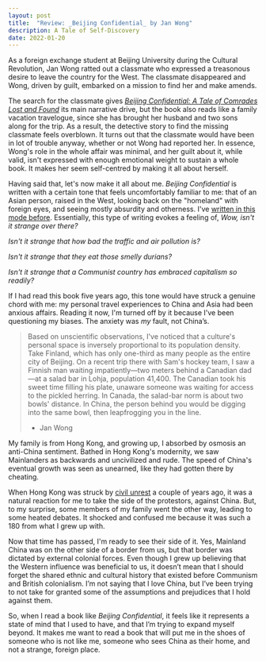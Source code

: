 ```yaml
---
layout: post
title:  "Review: _Beijing Confidential_ by Jan Wong"
description: A Tale of Self-Discovery
date: 2022-01-20
---
```


As a foreign exchange student at Beijing University during the Cultural Revolution, Jan Wong ratted out a classmate who expressed a treasonous desire to leave the country for the West. The classmate disappeared and Wong, driven by guilt, embarked on a mission to find her and make amends.

The search for the classmate gives _[Beijing Confidential: A Tale of Comrades Lost and Found][1]_ its main narrative drive, but the book also reads like a family vacation travelogue, since she has brought her husband and two sons along for the trip. As a result, the detective story to find the missing classmate feels overblown. It turns out that the classmate would have been in lot of trouble anyway, whether or not Wong had reported her. In essence, Wong's role in the whole affair was minimal, and her guilt about it, while valid, isn't expressed with enough emotional weight to sustain a whole book. It makes her seem self-centred by making it all about herself.

Having said that, let's now make it all about me. _Beijing Confidential_ is written with a certain tone that feels uncomfortably familiar to me: that of an Asian person, raised in the West, looking back on the "homeland" with foreign eyes, and seeing mostly absurdity and otherness. I've [written in this mode before][2]. Essentially, this type of writing evokes a feeling of, _Wow, isn't it strange over there?_

_Isn't it strange that how bad the traffic and air pollution is?_

_Isn't it strange that they eat those smelly durians?_

_Isn't it strange that a Communist country has embraced capitalism so readily?_

If I had read this book five years ago, this tone would have struck a genuine chord with me: my personal travel experiences to China and Asia had been anxious affairs. Reading it now, I'm turned off by it because I've been questioning my biases. The anxiety was _my_ fault, not China’s.

> Based on unscientific observations, I've noticed that a culture's personal space is inversely proportional to its population density. Take Finland, which has only one-third as many people as the entire city of Beijing. On a recent trip there with Sam's hockey team, I saw a Finnish man waiting impatiently—two meters behind a Canadian dad—at a salad bar in Lohja, population 41,400. The Canadian took his sweet time filling his plate, unaware someone was waiting for access to the pickled herring. In Canada, the salad-bar norm is about two bowls' distance. In China, the person behind you would be digging into the same bowl, then leapfrogging you in the line.
> - Jan Wong

My family is from Hong Kong, and growing up, I absorbed by osmosis an anti-China sentiment. Bathed in Hong Kong's modernity, we saw Mainlanders as backwards and uncivilized and rude. The speed of China's eventual growth was seen as unearned, like they had gotten there by cheating.

When Hong Kong was struck by [civil unrest][3] a couple of years ago, it was a natural reaction for me to take the side of the protestors, against China. But, to my surprise, some members of my family went the other way, leading to some heated debates. It shocked and confused me because it was such a 180 from what I grew up with.

Now that time has passed, I'm ready to see their side of it. Yes, Mainland China was on the other side of a border from us, but that border was dictated by external colonial forces. Even though I grew up believing that the Western influence was beneficial to us, it doesn’t mean that I should forget the shared ethnic and cultural history that existed before Communism and British colonialism. I’m not saying that I love China, but I’ve been trying to not take for granted some of the assumptions and prejudices that I hold against them.

So, when I read a book like _Beijing Confidential_, it feels like it represents a state of mind that I used to have, and that I’m trying to expand myself beyond. It makes me want to read a book that will put me in the shoes of someone who is not like me, someone who sees China as their home, and not a strange, foreign place.

[1]:	https://app.thestorygraph.com/books/b956c14d-b0d7-464f-9d26-2fad12e37dce
[2]:	../2022-01-17-bracelet-blackmail
[3]:	https://en.wikipedia.org/wiki/2019%E2%80%932020_Hong_Kong_protests